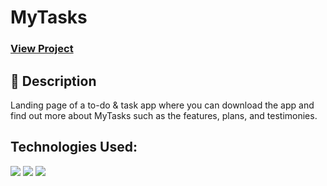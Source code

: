 # MyTasks

### <a href="https://mytasksapp.netlify.app/#">View Project</a>

## 📕 Description
Landing page of a to-do & task app where you can download the app and find out more about MyTasks such as the features, plans, and testimonies. 

## Technologies Used:
<img src="https://img.shields.io/badge/HTML5-E34F26?style=for-the-badge&logo=html5&logoColor=white" />  <img src="https://img.shields.io/badge/CSS3-1572B6?style=for-the-badge&logo=css3&logoColor=white" />  <img src="https://img.shields.io/badge/JavaScript-F7DF1E?style=for-the-badge&logo=javascript&logoColor=black" />
